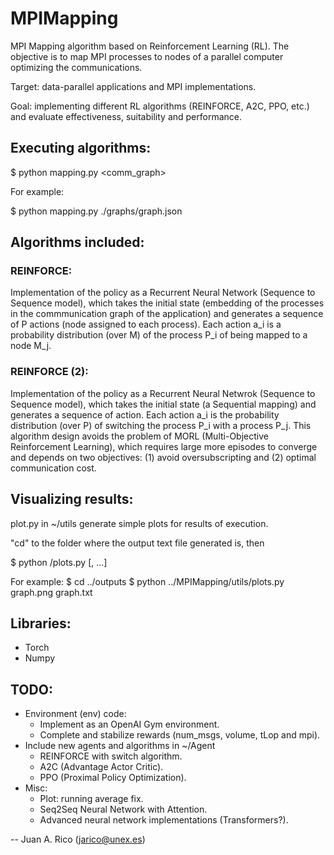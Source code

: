 # MPIMapping

MPI Mapping algorithm based on Reinforcement Learning (RL).
The objective is to map MPI processes to nodes of a parallel computer 
optimizing the communications.

Target: data-parallel applications and MPI implementations.

Goal: implementing different RL algorithms (REINFORCE, A2C, PPO, etc.) and
evaluate effectiveness, suitability and performance.

## Executing algorithms:

$ python mapping.py <comm_graph>

For example:

$ python mapping.py ./graphs/graph.json


## Algorithms included:

### REINFORCE:
Implementation of the policy as a Recurrent Neural Network (Sequence to Sequence model), which takes the initial state (embedding of the processes in the commmunication graph of the application) and generates a sequence of P actions (node assigned to each process). Each action a_i is a probability distribution (over M) of the process P_i of being mapped to a node M_j.

### REINFORCE (2):
Implementation of the policy as a Recurrent Neural Netwrok (Sequence to Sequence model), which takes the
initial state (a Sequential mapping) and generates a sequence of action. Each action a_i is the probability distribution (over P) of switching the process P_i with a process P_j.
This algorithm design avoids the problem of MORL (Multi-Objective Reinforcement Learning), which requires large more episodes to converge and depends on two objectives: (1) avoid oversubscripting and (2) optimal communication cost.


## Visualizing results:

plot.py in ~/utils generate simple plots for results of execution.

"cd" to the folder where the output text file generated is, then

$ python <utils-folder>/plots.py <graph-file> <grapg-txt-1> [, <graph-txt-2> ...]

For example:
$ cd ../outputs
$ python ../MPIMapping/utils/plots.py graph.png graph.txt

## Libraries:

- Torch
- Numpy


## TODO:

* Environment (env) code:
    - Implement as an OpenAI Gym environment.
    - Complete and stabilize rewards (num_msgs, volume, tLop and mpi).
* Include new agents and algorithms in ~/Agent
    - REINFORCE with switch algorithm.
    - A2C (Advantage Actor Critic).
    - PPO (Proximal Policy Optimization).
* Misc:
    - Plot: running average fix.
    - Seq2Seq Neural Network with Attention.
    - Advanced neural network implementations (Transformers?).


--
Juan A. Rico (jarico@unex.es)
